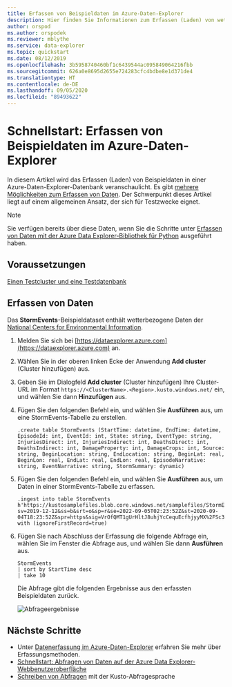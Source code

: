 ```yaml
---
title: Erfassen von Beispieldaten im Azure-Daten-Explorer
description: Hier finden Sie Informationen zum Erfassen (Laden) von wetterbezogenen Beispieldaten im Azure-Daten-Explorer.
author: orspod
ms.author: orspodek
ms.reviewer: mblythe
ms.service: data-explorer
ms.topic: quickstart
ms.date: 08/12/2019
ms.openlocfilehash: 3b5958740460bf1c6439544ac095849064216fbb
ms.sourcegitcommit: 626a0e8695d2655e724283cfc4bdbe8e1d371de4
ms.translationtype: HT
ms.contentlocale: de-DE
ms.lasthandoff: 09/05/2020
ms.locfileid: "89493622"
---
```

# <a name="quickstart-ingest-sample-data-into-azure-data-explorer"></a>Schnellstart: Erfassen von Beispieldaten im Azure-Daten-Explorer

In diesem Artikel wird das Erfassen (Laden) von Beispieldaten in einer Azure-Daten-Explorer-Datenbank veranschaulicht. Es gibt [mehrere Möglichkeiten zum Erfassen von Daten](ingest-data-overview.md). Der Schwerpunkt dieses Artikel liegt auf einem allgemeinen Ansatz, der sich für Testzwecke eignet.

> [!NOTE]
> Sie verfügen bereits über diese Daten, wenn Sie die Schritte unter [Erfassen von Daten mit der Azure Data Explorer-Bibliothek für Python](python-ingest-data.md) ausgeführt haben.

## <a name="prerequisites"></a>Voraussetzungen

[Einen Testcluster und eine Testdatenbank](create-cluster-database-portal.md)

## <a name="ingest-data"></a>Erfassen von Daten

Das **StormEvents**-Beispieldataset enthält wetterbezogene Daten der [National Centers for Environmental Information](https://www.ncdc.noaa.gov/stormevents/).

1. Melden Sie sich bei [https://dataexplorer.azure.com](https://dataexplorer.azure.com) an.

1. Wählen Sie in der oberen linken Ecke der Anwendung **Add cluster** (Cluster hinzufügen) aus.

1. Geben Sie im Dialogfeld **Add cluster** (Cluster hinzufügen) Ihre Cluster-URL im Format `https://<ClusterName>.<Region>.kusto.windows.net/` ein, und wählen Sie dann **Hinzufügen** aus.

1. Fügen Sie den folgenden Befehl ein, und wählen Sie **Ausführen** aus, um eine StormEvents-Tabelle zu erstellen.

    ```Kusto
    .create table StormEvents (StartTime: datetime, EndTime: datetime, EpisodeId: int, EventId: int, State: string, EventType: string, InjuriesDirect: int, InjuriesIndirect: int, DeathsDirect: int, DeathsIndirect: int, DamageProperty: int, DamageCrops: int, Source: string, BeginLocation: string, EndLocation: string, BeginLat: real, BeginLon: real, EndLat: real, EndLon: real, EpisodeNarrative: string, EventNarrative: string, StormSummary: dynamic)
    ```
1. Fügen Sie den folgenden Befehl ein, und wählen Sie **Ausführen** aus, um Daten in einer StormEvents-Tabelle zu erfassen.

    ```Kusto
    .ingest into table StormEvents h'https://kustosamplefiles.blob.core.windows.net/samplefiles/StormEvents.csv?sv=2019-12-12&ss=b&srt=o&sp=r&se=2022-09-05T02:23:52Z&st=2020-09-04T18:23:52Z&spr=https&sig=VrOfQMT1gUrHltJ8uhjYcCequEcfhjyyMX%2FSc3xsCy4%3D' with (ignoreFirstRecord=true)
    ```

1. Fügen Sie nach Abschluss der Erfassung die folgende Abfrage ein, wählen Sie im Fenster die Abfrage aus, und wählen Sie dann **Ausführen** aus.

    ```Kusto
    StormEvents
    | sort by StartTime desc
    | take 10
    ```
    Die Abfrage gibt die folgenden Ergebnisse aus den erfassten Beispieldaten zurück.

    ![Abfrageergebnisse](media/ingest-sample-data/query-results.png)

## <a name="next-steps"></a>Nächste Schritte

* Unter [Datenerfassung im Azure-Daten-Explorer](ingest-data-overview.md) erfahren Sie mehr über Erfassungsmethoden.
* [Schnellstart: Abfragen von Daten auf der Azure Data Explorer-Webbenutzeroberfläche](web-query-data.md)
* [Schreiben von Abfragen](write-queries.md) mit der Kusto-Abfragesprache

